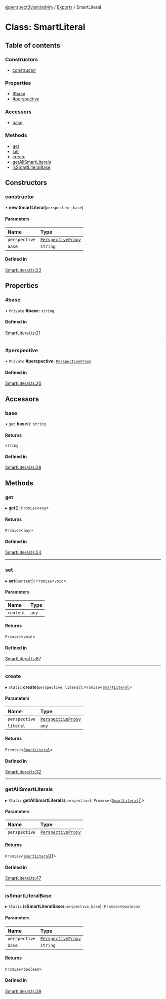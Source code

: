 [@perspect3vism/ad4m](../README.md) / [Exports](../modules.md) / SmartLiteral

# Class: SmartLiteral

## Table of contents

### Constructors

- [constructor](SmartLiteral.md#constructor)

### Properties

- [#base](SmartLiteral.md##base)
- [#perspective](SmartLiteral.md##perspective)

### Accessors

- [base](SmartLiteral.md#base)

### Methods

- [get](SmartLiteral.md#get)
- [set](SmartLiteral.md#set)
- [create](SmartLiteral.md#create)
- [getAllSmartLiterals](SmartLiteral.md#getallsmartliterals)
- [isSmartLiteralBase](SmartLiteral.md#issmartliteralbase)

## Constructors

### constructor

• **new SmartLiteral**(`perspective`, `base`)

#### Parameters

| Name | Type |
| :------ | :------ |
| `perspective` | [`PerspectiveProxy`](PerspectiveProxy.md) |
| `base` | `string` |

#### Defined in

[SmartLiteral.ts:23](https://github.com/perspect3vism/ad4m/blob/0f993b76/core/src/SmartLiteral.ts#L23)

## Properties

### #base

• `Private` **#base**: `string`

#### Defined in

[SmartLiteral.ts:21](https://github.com/perspect3vism/ad4m/blob/0f993b76/core/src/SmartLiteral.ts#L21)

___

### #perspective

• `Private` **#perspective**: [`PerspectiveProxy`](PerspectiveProxy.md)

#### Defined in

[SmartLiteral.ts:20](https://github.com/perspect3vism/ad4m/blob/0f993b76/core/src/SmartLiteral.ts#L20)

## Accessors

### base

• `get` **base**(): `string`

#### Returns

`string`

#### Defined in

[SmartLiteral.ts:28](https://github.com/perspect3vism/ad4m/blob/0f993b76/core/src/SmartLiteral.ts#L28)

## Methods

### get

▸ **get**(): `Promise`<`any`\>

#### Returns

`Promise`<`any`\>

#### Defined in

[SmartLiteral.ts:54](https://github.com/perspect3vism/ad4m/blob/0f993b76/core/src/SmartLiteral.ts#L54)

___

### set

▸ **set**(`content`): `Promise`<`void`\>

#### Parameters

| Name | Type |
| :------ | :------ |
| `content` | `any` |

#### Returns

`Promise`<`void`\>

#### Defined in

[SmartLiteral.ts:67](https://github.com/perspect3vism/ad4m/blob/0f993b76/core/src/SmartLiteral.ts#L67)

___

### create

▸ `Static` **create**(`perspective`, `literal`): `Promise`<[`SmartLiteral`](SmartLiteral.md)\>

#### Parameters

| Name | Type |
| :------ | :------ |
| `perspective` | [`PerspectiveProxy`](PerspectiveProxy.md) |
| `literal` | `any` |

#### Returns

`Promise`<[`SmartLiteral`](SmartLiteral.md)\>

#### Defined in

[SmartLiteral.ts:32](https://github.com/perspect3vism/ad4m/blob/0f993b76/core/src/SmartLiteral.ts#L32)

___

### getAllSmartLiterals

▸ `Static` **getAllSmartLiterals**(`perspective`): `Promise`<[`SmartLiteral`](SmartLiteral.md)[]\>

#### Parameters

| Name | Type |
| :------ | :------ |
| `perspective` | [`PerspectiveProxy`](PerspectiveProxy.md) |

#### Returns

`Promise`<[`SmartLiteral`](SmartLiteral.md)[]\>

#### Defined in

[SmartLiteral.ts:47](https://github.com/perspect3vism/ad4m/blob/0f993b76/core/src/SmartLiteral.ts#L47)

___

### isSmartLiteralBase

▸ `Static` **isSmartLiteralBase**(`perspective`, `base`): `Promise`<`boolean`\>

#### Parameters

| Name | Type |
| :------ | :------ |
| `perspective` | [`PerspectiveProxy`](PerspectiveProxy.md) |
| `base` | `string` |

#### Returns

`Promise`<`boolean`\>

#### Defined in

[SmartLiteral.ts:39](https://github.com/perspect3vism/ad4m/blob/0f993b76/core/src/SmartLiteral.ts#L39)
